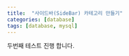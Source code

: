 ```yaml
---
title:  "사이드바(SideBar) 카테고리 만들기"
categories: [database]
tags: [database, mysql]
---
```


두번째 테스트 진행 합니다.